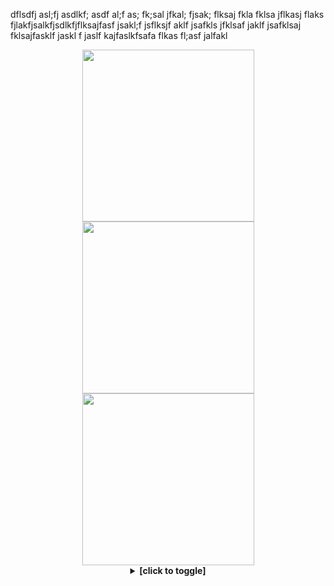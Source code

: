 dflsdfj asl;fj asdlkf; asdf al;f as; fk;sal jfkal; fjsak; flksaj fkla fklsa jflkasj flaks fjlakfjsalkfjsdlkfjflksajfasf jsakl;f jsflksjf aklf jsafkls jfklsaf jaklf jsafklsaj fklsajfasklf jaskl f jaslf kajfaslkfsafa flkas fl;asf jalfakl
<div align="center">
	<a href="https://github.com/webpack/webpack" title="Explore this" target="_blank"><img width="275" src="https://github-readme-stats.vercel.app/api/pin/?username=webpack&repo=webpack&text_color=F1F1EB&border_color=050B0E&bg_color=212426&title_color=FFFFFF&icon_color=E28905" /></a><span> </span>
	<a href="https://github.com/jekyll/jekyll" title="Explore this" target="_blank"><img width="275" src="https://github-readme-stats.vercel.app/api/pin/?username=jekyll&repo=jekyll&text_color=F1F1EB&border_color=050B0E&bg_color=2A2E30&title_color=FFFFFF&icon_color=E28905" /></a><span> </span>
	<a href="https://github.com/twbs/bootstrap" title="Explore this" target="_blank"><img width="275" src="https://github-readme-stats.vercel.app/api/pin/?username=twbs&repo=bootstrap&text_color=F1F1EB&border_color=050B0E&bg_color=212426&title_color=FFFFFF&icon_color=E28905" /></a><span> </span>
	<details><summary><b>[click to toggle]</b></summary>
   	<a href="https://github.com/webpack/webpack" title="Explore this" target="_blank"><img width="266" src="https://github-readme-stats.vercel.app/api/pin/?username=webpack&repo=webpack&text_color=F1F1EB&border_color=050B0E&bg_color=212426&title_color=FFFFFF&icon_color=E28905" /></a><span> </span>
	<a href="https://github.com/jekyll/jekyll" title="Explore this" target="_blank"><img width="266" src="https://github-readme-stats.vercel.app/api/pin/?username=jekyll&repo=jekyll&text_color=F1F1EB&border_color=050B0E&bg_color=2A2E30&title_color=FFFFFF&icon_color=E28905" /></a><span> </span>
	<a href="https://github.com/twbs/bootstrap" title="Explore this" target="_blank"><img width="266" src="https://github-readme-stats.vercel.app/api/pin/?username=twbs&repo=bootstrap&text_color=F1F1EB&border_color=050B0E&bg_color=212426&title_color=FFFFFF&icon_color=E28905" /></a><span> </span>
	<a href="https://github.com/jquery/jquery" title="Explore this" target="_blank"><img width="266" src="https://github-readme-stats.vercel.app/api/pin/?username=jquery&repo=jquery&text_color=F1F1EB&border_color=050B0E&bg_color=2A2E30&title_color=FFFFFF&icon_color=E28905" /></a><span> </span>
	<a href="https://github.com/babel/babel" title="Explore this" target="_blank"><img width="266" src="https://github-readme-stats.vercel.app/api/pin/?username=babel&repo=babel&text_color=F1F1EB&border_color=050B0E&bg_color=212426&title_color=FFFFFF&icon_color=E28905" /></a><span> </span>
	<a href="https://github.com/npm/cli" title="Explore this" target="_blank"><img width="266" src="https://github-readme-stats.vercel.app/api/pin/?username=npm&repo=cli&text_color=F1F1EB&border_color=050B0E&bg_color=212426&title_color=FFFFFF&icon_color=E28905&show_owner=true" /></a><span> </span>
	<a href="https://github.com/rubygems/rubygems" title="Explore this" target="_blank"><img width="266" src="https://github-readme-stats.vercel.app/api/pin/?username=rubygems&repo=rubygems&text_color=F1F1EB&border_color=050B0E&bg_color=2A2E30&title_color=FFFFFF&icon_color=E28905" /></a><span> </span>
	<a href="https://github.com/gulpjs/gulp" title="Explore this" target="_blank"><img width="266" src="https://github-readme-stats.vercel.app/api/pin/?username=gulpjs&repo=gulp&text_color=F1F1EB&border_color=050B0E&bg_color=212426&title_color=FFFFFF&icon_color=E28905" /></a><span> </span>
</details><p>

